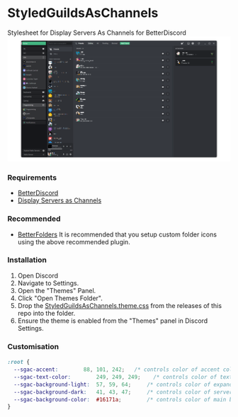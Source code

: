 # StyledGuildsAsChannels

Stylesheet for Display Servers As Channels for BetterDiscord
![PreviewImage](https://github.com/PINPAL/StyledGuildsAsChannels/blob/main/images/preview.png?raw=true)

### Requirements

- [BetterDiscord](https://betterdiscord.app/)
- [Display Servers as Channels](https://betterdiscord.app/plugin/DisplayServersAsChannels)

### Recommended

- [BetterFolders](https://betterdiscord.app/plugin/BetterFolders)
  It is recommended that you setup custom folder icons using the above recommended plugin.

### Installation

1. Open Discord
2. Navigate to Settings.
3. Open the "Themes" Panel.
4. Click "Open Themes Folder".
5. Drop the [StyledGuildsAsChannels.theme.css](https://github.com/PINPAL/StyledGuildsAsChannels/releases/latest/download/StyledGuildsAsChannels.theme.css) from the releases of this repo into the folder.
6. Ensure the theme is enabled from the "Themes" panel in Discord Settings.

### Customisation

<!-- prettier-ignore -->
```css
:root {
  --sgac-accent: 		88, 101, 242;	/* controls color of accent color */
  --sgac-text-color: 		249, 249, 249;	  /* controls color of text */
  --sgac-background-light: 	57, 59, 64;		/* controls color of expanded folders */
  --sgac-background-dark: 	41, 43, 47;		/* controls color of servers and folders */
  --sgac-background-color: 	#16171a;		/* controls color of main background behind the server list */
}
```

